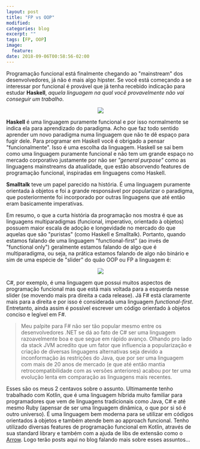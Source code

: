 ```yaml
---
layout: post
title: "FP vs OOP"
modified:
categories: blog
excerpt: ""
tags: [FP, OOP]
image:
  feature:
date: 2018-09-06T00:58:56-02:00
---
```


Programação funcional está finalmente chegando ao "mainstream" dos desenvolvedores, já não é mais algo hipster. Se você está começando a se interessar por funcional é provável que já tenha recebido indicação para estudar **Haskell**, *aquela linguagem na qual você provavelmente não vai conseguir um trabalho*.

<div style="text-align:center">
  <img style="text-align: center;" src="{{ site.url }}/images/2018-09-06-fp-vs-oop/unemployed.png">
</div>

**Haskell** é uma linguagem puramente funcional e por isso normalmente se indica ela para aprendizado do paradigma. Acho que faz todo sentido aprender um novo paradigma numa linguagem que não te dê espaço para fugir dele. Para programar em Haskell você é obrigado a pensar "funcionalmente". Isso é uma escolha da linguagem. Haskell se sai bem como uma linguagem puramente funcional e não tem um grande espaço no mercado corporativo justamente por não ser *"general purpose"* como as linguagens mainstreams da atualidade, que estão absorvendo features de programação funcional, inspiradas em linguagens como Haskell.

**Smalltalk** teve um papel parecido na história. É uma linguagem puramente orientada à objetos e foi a grande responsável por popularizar o paradigma, que posteriormente foi incorporado por outras linguagens que até então eram basicamente imperativas.

Em resumo, o que a curta história da programação nos mostra é que as linguagens multiparadigmas (funcional, imperativo, orientado à objetos) possuem maior escala de adoção e longevidade no mercado do que aquelas que são "puristas" (como Haskell e Smalltalk). Portanto, quando estamos falando de uma linguagem "functional-first" (ao invés de "functional only") geralmente estamos falando de algo que é multiparadigma, ou seja, na prática estamos falando de algo não binário e sim de uma espécie de "slider" do quão OOP ou FP a linguagem é:

<div style="text-align:center">
  <img style="text-align: center;" src="{{ site.url }}/images/2018-09-06-fp-vs-oop/fp-oop-slider.png">
</div>

C#, por exemplo, é uma linguagem que possui muitos aspectos de programação funcional mas que está mais voltada para a esquerda nesse slider (se movendo mais pra direita a cada release). Já F# está claramente mais para a direita e por isso é considerada uma linguagem *functional-first*. Entretanto, ainda assim é possível escrever um código orientado à objetos conciso e legível em F#.

> Meu palpite para F# não ser tão popular mesmo entre os desenvolvedores .NET se dá ao fato de C# ser uma linguagem razoavelmente boa e que segue em rápido avanço. Olhando pro lado da stack JVM acredito que um fator que influencia a popularização e criação de diversas linguagens alternativas seja devido a inconformação às restrições do Java, que por ser uma linguagem com mais de 20 anos de mercado (e que até então mantia retrocompatibilidade com as versões anteriores) acabou por ter uma evolução lenta em comparação as linguagens mais recentes.

Esses são os meus 2 centavos sobre o assunto. Ultimamente tenho trabalhado com Kotlin, que é uma linguagem híbrida muito familiar para programadores que vem de linguagens tradicionais como Java, C# e até mesmo Ruby (apensar de ser uma linguagem dinâmica, o que por si só é outro universo). É uma linguagem bem moderna para se utilizar em códigos orientados à objetos e também atende bem ao approach funcional. Tenho utilizado diversas features de programação funcional em Kotlin, através de sua standard library e também com a ajuda de libs de extensão como o [Arrow](https://arrow-kt.io). Logo terão posts aqui no blog falando mais sobre esses assuntos...

